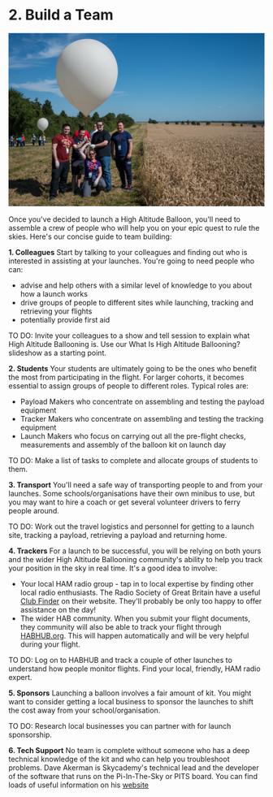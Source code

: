# 2. Build a Team

![Team Photo](2/teamphoto.jpg)

Once you've decided to launch a High Altitude Balloon, you'll need to assemble a crew of people who will help you on your epic quest to rule the skies. Here's our concise guide to team building:

**1. Colleagues** Start by talking to your colleagues and finding out who is interested in assisting at your launches. You're going to need people who can:
  - advise and help others with a similar level of knowledge to you about how a launch works
  - drive groups of people to different sites while launching, tracking and retrieving your flights
  - potentially provide first aid 
  
TO DO:
Invite your colleagues to a show and tell session to explain what High Altitude Ballooning is. Use our What Is High Altitude Ballooning? slideshow as a starting point.

**2. Students** Your students are ultimately going to be the ones who benefit the most from participating in the flight. For larger cohorts, it becomes essential to assign groups of people to different roles. Typical roles are:
  - Payload Makers who concentrate on assembling and testing the payload equipment
  - Tracker Makers who concentrate on assembling and testing the tracking equipment
  - Launch Makers who focus on carrying out all the pre-flight checks, measurements and assembly of the balloon kit on launch day

TO DO:
Make a list of tasks to complete and allocate groups of students to them.

**3. Transport** You'll need a safe way of transporting people to and from your launches. Some schools/organisations have their own minibus to use, but you may want to hire a coach or get several volunteer drivers to ferry people around. 

TO DO:
Work out the travel logistics and personnel for getting to a launch site, tracking a payload, retrieving a payload and returning home.

**4. Trackers** For a launch to be successful, you will be relying on both yours and the wider High Altitude Ballooning community's ability to help you track your position in the sky in real time. It's a good idea to involve:
  - Your local HAM radio group - tap in to local expertise by finding other local radio enthusiasts. The Radio Society of Great Britain have a useful [Club Finder](https://thersgb.org/services/clubfinder/) on their website. They'll probably be only too happy to offer assistance on the day!
  - The wider HAB community. When you submit your flight documents, they community will also be able to track your flight through [HABHUB.org](http://habhub.org/). This will happen automatically and will be very helpful during your flight.
  
TO DO:
Log on to HABHUB and track a couple of other launches to understand how people monitor flights. Find your local, friendly, HAM radio expert.  
  
**5. Sponsors** Launching a balloon involves a fair amount of kit. You might want to consider getting a local business to sponsor the launches to shift the cost away from your school/organisation.

TO DO:
Research local businesses you can partner with for launch sponsorship.

**6. Tech Support** No team is complete without someone who has a deep technical knowledge of the kit and who can help you troubleshoot problems. Dave Akerman is Skycademy's technical lead and the developer of the software that runs on the Pi-In-The-Sky or PITS board. You can find loads of useful information on his [website](http://www.daveakerman.com/)   

